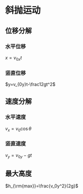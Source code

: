 # 斜抛运动

## 位移分解

### 水平位移

$x=v_{0x}t$

### 竖直位移

$y=v_{0y}t-\frac12gt^2$

## 速度分解

### 水平速度

$v_x=v_0\cos\theta$

### 竖直速度

$v_y=v_{0y}-gt$

## 最大高度

$h_{\rm{max}}=\frac{v_0y^2}{2g}$
